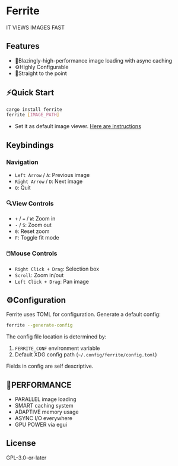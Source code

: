 # Ferrite

IT VIEWS IMAGES FAST

## Features

- 🚀Blazingly-high-performance image loading with async caching
- ⚙️Highly Configurable
- 🎯Straight to the point
## ⚡Quick Start

```bash
cargo install ferrite
ferrite [IMAGE_PATH]
```
+ Set it as default image viewer.
[Here are instructions](/install/README.md)
## Keybindings

### Navigation
- `Left Arrow` / `A`: Previous image
- `Right Arrow` / `D`: Next image
- `Q`: Quit

### 🔍View Controls
- `+` / `=` / `W`: Zoom in
- `-` / `S`: Zoom out
- `0`: Reset zoom
- `F`: Toggle fit mode

### 🖱️Mouse Controls
- `Right Click + Drag`: Selection box
- `Scroll`: Zoom in/out
- `Left Click + Drag`: Pan image

## ⚙️Configuration

Ferrite uses TOML for configuration. Generate a default config:

```bash
ferrite --generate-config
```

The config file location is determined by:
1. `FERRITE_CONF` environment variable
2. Default XDG config path (`~/.config/ferrite/config.toml`)

Fields in config are self descriptive.

## 🏃PERFORMANCE

* PARALLEL image loading
* SMART caching system
* ADAPTIVE memory usage
* ASYNC I/O everywhere
* GPU POWER via egui

## License

GPL-3.0-or-later
